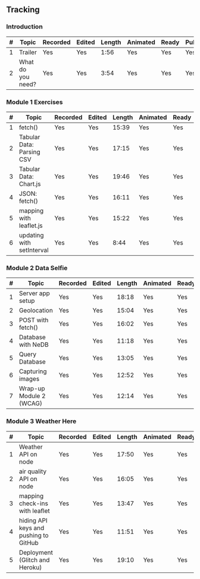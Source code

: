 ## Tracking

### Introduction

| #   | Topic             | Recorded | Edited | Length | Animated | Ready | Published |
| --- | ----------------- | -------- | ------ | ------ | -------- | ----- | --------- |
| 1   | Trailer           | Yes      | Yes    | 1:56   | Yes      | Yes   | Yes       |
| 2   | What do you need? | Yes      | Yes    | 3:54   | Yes      | Yes   | Yes       |

### Module 1 Exercises

| #   | Topic                     | Recorded | Edited | Length | Animated | Ready | Published |
| --- | ------------------------- | -------- | ------ | ------ | -------- | ----- | --------- |
| 1   | fetch()                   | Yes      | Yes    | 15:39  | Yes      | Yes   | Yes       |
| 2   | Tabular Data: Parsing CSV | Yes      | Yes    | 17:15  | Yes      | Yes   | Yes       |
| 3   | Tabular Data: Chart.js    | Yes      | Yes    | 19:46  | Yes      | Yes   | Yes       |
| 4   | JSON: fetch()             | Yes      | Yes    | 16:11  | Yes      | Yes   | Yes       |
| 5   | mapping with leaflet.js   | Yes      | Yes    | 15:22  | Yes      | Yes   | Yes       |
| 6   | updating with setInterval | Yes      | Yes    | 8:44   | Yes      | Yes   | Yes       |

### Module 2 Data Selfie

| #   | Topic                   | Recorded | Edited | Length | Animated | Ready | Published |
| --- | ----------------------- | -------- | ------ | ------ | -------- | ----- | --------- |
| 1   | Server app setup        | Yes      | Yes    | 18:18  | Yes      | Yes   | Yes       |
| 2   | Geolocation             | Yes      | Yes    | 15:04  | Yes      | Yes   | Yes       |
| 3   | POST with fetch()       | Yes      | Yes    | 16:02  | Yes      | Yes   | Yes       |
| 4   | Database with NeDB      | Yes      | Yes    | 11:18  | Yes      | Yes   | Yes       |
| 5   | Query Database          | Yes      | Yes    | 13:05  | Yes      | Yes   | Yes       |
| 6   | Capturing images        | Yes      | Yes    | 12:52  | Yes      | Yes   | Yes       |
| 7   | Wrap-up Module 2 (WCAG) | Yes      | Yes    | 12:14  | Yes      | Yes   | Yes       |

### Module 3 Weather Here

| #   | Topic                                 | Recorded | Edited | Length | Animated | Ready | Published |
| --- | ------------------------------------- | -------- | ------ | ------ | -------- | ----- | --------- |
| 1   | Weather API on node                   | Yes      | Yes    | 17:50  | Yes      | Yes   | Yes       |
| 2   | air quality API on node               | Yes      | Yes    | 16:05  | Yes      | Yes   | Yes       |
| 3   | mapping check-ins with leaflet        | Yes      | Yes    | 13:47  | Yes      | Yes   | Yes       |
| 4   | hiding API keys and pushing to GitHub | Yes      | Yes    | 11:51  | Yes      | Yes   | Yes       |
| 5   | Deployment (Glitch and Heroku)        | Yes      | Yes    | 19:10  | Yes      | Yes   | Yes       |
